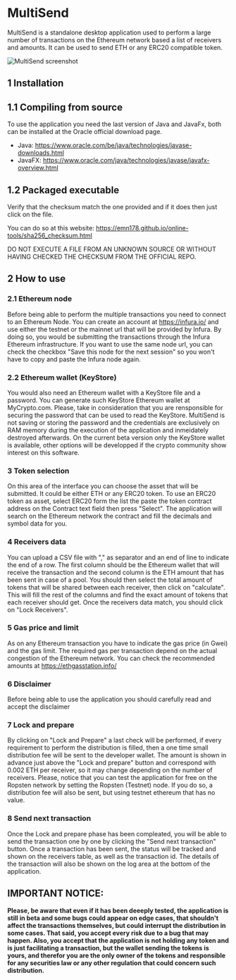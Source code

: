 # MultiSend

MultiSend is a standalone desktop application used to perform a large number of transactions on the Ethereum network based a list of receivers and amounts. 
It can be used to send ETH or any ERC20 compatible token.

![MultiSend screenshot](https://i.imgur.com/9S2GpoN.png)

## 1 Installation

## 1.1 Compiling from source

To use the application you need the last version of Java and JavaFx, both can be installed at the Oracle official download page.

- Java: https://www.oracle.com/be/java/technologies/javase-downloads.html
- JavaFX: https://www.oracle.com/java/technologies/javase/javafx-overview.html

## 1.2 Packaged executable

Verify that the checksum match the one provided and if it does then just click on the file.

You can do so at this website: https://emn178.github.io/online-tools/sha256_checksum.html

DO NOT EXECUTE A FILE FROM AN UNKNOWN SOURCE OR WITHOUT HAVING CHECKED THE CHECKSUM FROM THE OFFICIAL REPO.

## 2 How to use

### 2.1 Ethereum node

Before being able to perform the multiple transactions you need to connect to an Ethereum Node. 
You can create an account at https://infura.io/ and use either the testnet or the mainnet url that will be provided by Infura.
By doing so, you would be submitting the transactions through the Infura Ethereum infrastructure. 
If you want to use the same node url, you can check the checkbox "Save this node for the next session" so you won't have to copy and paste the Infura node again.

### 2.2 Ethereum wallet (KeyStore)

You would also need an Ethereum wallet with a KeyStore file and a password. You can generate such KeyStore Ethereum wallet at MyCrypto.com.
Please, take in consideration that you are rensponsible for securing the password that can be used to read the KeyStore. MultiSend is not saving or storing the password and the credentials are exclusively on RAM memory during the execution of the application and inmeidately destroyed afterwards.
On the current beta version only the KeyStore wallet is available, other options will be developped if the crypto community show interest on this software.

### 3 Token selection

On this area of the interface you can choose the asset that will be submitted. It could be either ETH or any ERC20 token. To use an ERC20 token as asset, select ERC20 form the list the paste the token contract address on the Contract text field then press "Select". The application will search on the Ethereum network the contract and fill the decimals and symbol data for you.

### 4 Receivers data

You can upload a CSV file with "," as separator and an end of line to indicate the end of a row. The first column should be the Ethereum wallet that will receive the transaction and the second column is the ETH amount that has been sent in case of a pool. 
You should then select the total amount of tokens that will be shared between each receiver, then click on "calculate". This will fill the rest of the columns and find the exact amount of tokens that each receiver should get.
Once the receivers data match, you should click on "Lock Receivers".

### 5 Gas price and limit

As on any Ethereum transaction you have to indicate the gas price (in Gwei) and the gas limit. The required gas per transaction depend on the actual congestion of the Ethereum network. You can check the recommended amounts at https://ethgasstation.info/

### 6 Disclaimer

Before being able to use the application you should carefully read and accept the disclaimer 

### 7 Lock and prepare

By clicking on "Lock and Prepare" a last check will be performed, if every requirement to perform the distribution is filled, then a one time small distribution fee will be sent to the developer wallet. The amount is shown in advance just above the "Lock and prepare" button and correspond with 0.002 ETH per receiver, so it may change depending on the number of receivers. 
Please, notice that you can test the application for free on the Ropsten network by setting the Ropsten (Testnet) node. If you do so, a distribution fee will also be sent, but using testnet ethereum that has no value.

### 8 Send next transaction
Once the Lock and prepare phase has been compleated, you will be able to send the transaction one by one by clicking the "Send next transaction" button.
Once a transaction has been sent, the status will be tracked and shown on the receivers table, as well as the transaction id.
The details of the transaction will also be shown on the log area at the bottom of the application.

## **IMPORTANT NOTICE:**

**Please, be aware that even if it has been deeeply tested, the application is still in beta and some bugs could appear on edge cases, that shouldn't affect the transactions themselves, but could interrupt the distribution in some cases. That said, you accept every risk due to a bug that may happen. Also, you accept that the application is not holding any token and is just facilitating a transaction, but the wallet sending the tokens is yours, and therefor you are the only owner of the tokens and responsible for any securities law or any other regulation that could concern such distribution.**
